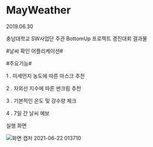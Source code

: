 # MayWeather
2019.06.30

충남대학교 SW사업단 주관 BottomUp 프로젝트 경진대회 결과물

#날씨 확인 어플리케이션#

#주요기능#

1 . 미세먼지 농도에 따른 마스크 추천

2 . 자외선 지수에 따른 썬크림 추천

3 . 기본적인 온도 및 강수량 체크

4 . 7일 간 날씨 예보

실행 화면

![화면 캡처 2021-06-22 013710](https://user-images.githubusercontent.com/51700274/122797376-600c2e00-d2fa-11eb-88d1-f1fa98bf4fc6.jpg)
